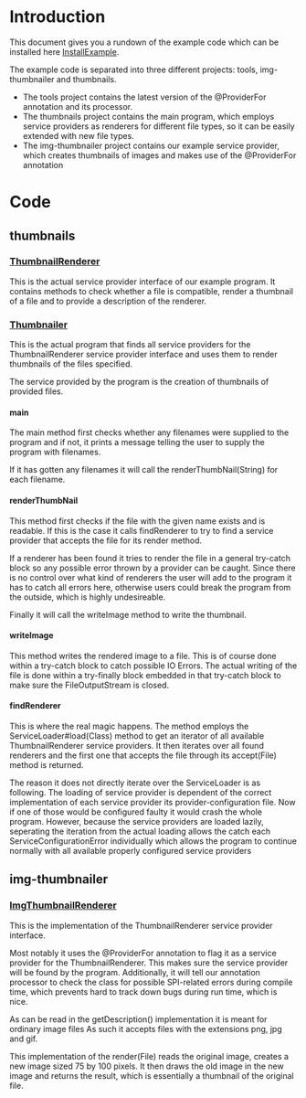 # Introduction #
This document gives you a rundown of the example code which can be installed here [InstallExample](InstallExample.md).

The example code is separated into three different projects: tools, img-thumbnailer and thumbnails.

  * The tools project contains the latest version of the @ProviderFor annotation and its processor.
  * The thumbnails project contains the main program, which employs service providers as renderers for different file types, so it can be easily extended with new file types.
  * The img-thumbnailer project contains our example service provider, which creates thumbnails of images and makes use of the @ProviderFor annotation

# Code #
## thumbnails ##
### [ThumbnailRenderer](http://code.google.com/p/spi/source/browse/trunk/examples/thumbnails/src/org/mangosdk/spi/examples/thumbnails/spi/ThumbnailRenderer.java) ###
This is the actual service provider interface of our example program. It contains methods to check whether a file is compatible, render a thumbnail of a file and to provide a description of the renderer.

### [Thumbnailer](http://code.google.com/p/spi/source/browse/trunk/examples/thumbnails/src/org/mangosdk/spi/examples/thumbnails/Thumbnailer.java) ###
This is the actual program that finds all service providers for the ThumbnailRenderer service provider interface and uses them to render thumbnails of the files specified.

The service provided by the program is the creation of thumbnails of provided files.
#### main ####
The main method first checks whether any filenames were supplied to the program and if not, it prints a message telling the user to supply the program with filenames.

If it has gotten any filenames it will call the renderThumbNail(String) for each filename.

#### renderThumbNail ####
This method first checks if the file with the given name exists and is readable. If this is the case it calls findRenderer to try to find a service provider that accepts the file for its render method.

If a renderer has been found it tries to render the file in a general try-catch block so any possible error thrown by a provider can be caught. Since there is no control over what kind of renderers the user will add to the program it has to catch all errors here, otherwise users could break the program from the outside, which is highly undesireable.

Finally it will call the writeImage method to write the thumbnail.

#### writeImage ####
This method writes the rendered image to a file. This is of course done within a try-catch block to catch possible IO Errors. The actual writing of the file is done within a try-finally block embedded in that try-catch block to make sure the FileOutputStream is closed.

#### findRenderer ####
This is where the real magic happens. The method employs the ServiceLoader#load(Class) method to get an iterator of all available ThumbnailRenderer service providers. It then iterates over all found renderers and the first one that accepts the file through its accept(File) method is returned.

The reason it does not directly iterate over the ServiceLoader is as following. The loading of service provider is dependent of the correct implementation of each service provider its provider-configuration file. Now if one of those would be configured faulty it would crash the whole program. However, because the service providers are loaded lazily, seperating the iteration from the actual loading allows the catch each ServiceConfigurationError individually which allows the program to continue normally with all available properly configured service providers

## img-thumbnailer ##
### [ImgThumbnailRenderer](http://code.google.com/p/spi/source/browse/trunk/examples/img-thumbnailer/src/org/mangosdk/spi/examples/img_thumbnailer/ImgThumbnailRenderer.java) ###
This is the implementation of the ThumbnailRenderer service provider interface.

Most notably it uses the @ProviderFor annotation to flag it as a service provider for the ThumbnailRenderer. This makes sure the service provider will be found by the program. Additionally, it will tell our annotation processor to check the class for possible SPI-related errors during compile time, which prevents hard to track down bugs during run time, which is nice.

As can be read in the getDescription() implementation it is meant for ordinary image files
As such it accepts files with the extensions png, jpg and gif.

This implementation of the render(File) reads the original image, creates a new image sized 75 by 100 pixels. It then draws the old image in the new image and returns the result, which is essentially a thumbnail of the original file.